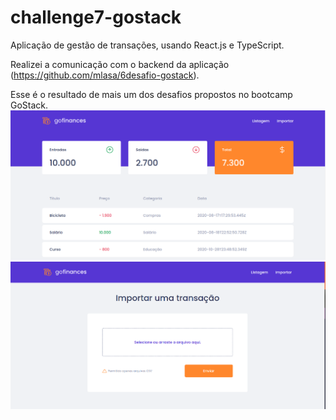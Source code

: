 # challenge7-gostack
Aplicação de gestão de transações, usando React.js e TypeScript.

Realizei a comunicação com o backend da aplicação (https://github.com/mlasa/6desafio-gostack).

Esse é o resultado de mais um dos desafios propostos no bootcamp GoStack.
![Screenshot](screenshot2.png)
![Screenshot](screenshot1.png)
